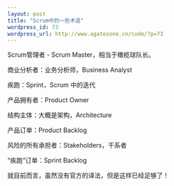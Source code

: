 ```yaml
--- 
layout: post
title: "Scrum中的一些术语"
wordpress_id: 73
wordpress_url: http://www.agatezone.cn/code/?p=73
---
```

Scrum管理者 - Scrum Master，相当于橄榄球队长。

商业分析者：业务分析师，Business Analyst

疾跑：Sprint，Scrum 中的迭代

产品拥有者：Product Owner

结构主体：大概是架构，Architecture

产品订单：Product Backlog

风险的所有承担者：Stakeholders，干系者

“疾跑”订单：Sprint Backlog

就目前而言，虽然没有官方的译法，但是这样已经足够了！
